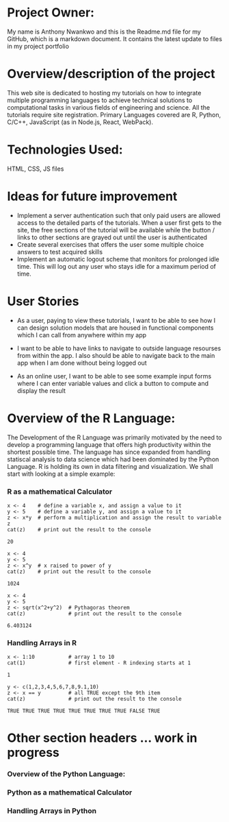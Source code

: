 
Project Owner:
==============

My name is Anthony Nwankwo and this is the Readme.md file for my GitHub,
which is a markdown document. It contains the latest update to files in
my project portfolio

Overview/description of the project
===================================

This web site is dedicated to hosting my tutorials
on how to integrate multiple programming languages to achieve technical
solutions to computational tasks in various fields of engineering and
science. All the tutorials require site registration. Primary Languages
covered are R, Python, C/C++, JavaScript (as in Node.js, React,
WebPack). 

Technologies Used: 
==================

HTML, CSS, JS files




Ideas for future improvement
============================

-	Implement a server authentication such that only paid users are allowed access 
	to the detailed parts of the tutorials. When a user first gets to the site, 
	the free sections of the tutorial will be available while the button / links 
	to other sections are grayed out until the user is authenticated
-	Create several exercises that offers the user some multiple choice answers 
	to test acquired skills 
-	Implement an automatic logout scheme that monitors for prolonged idle time.
	This will log out any user who stays idle for a maximum period of time. 


User Stories
============

-   As a user, paying to view these tutorials, I want to be able to see
    how I can design solution models that are housed in functional
    components which I can call from anywhere within my app

-   I want to be able to have links to navigate to outside language
    resourses from within the app. I also should be able to navigate
    back to the main app when I am done without being logged out

-   As an online user, I want to be able to see some example input forms
    where I can enter variable values and click a button to compute and
    display the result




Overview of the R Language:
===========================

The Development of the R Language was primarily motivated by the need to
develop a programming language that offers high productivity within the
shortest possible time. The language has since expanded from handling
statiscal analysis to data science which had been dominated by the
Python Language. R is holding its own in data filtering and
visualization. We shall start with looking at a simple example:

### R as a mathematical Calculator

    x <- 4    # define a variable x, and assign a value to it
    y <- 5    # define a variable y, and assign a value to it
    z <- x*y  # perform a multiplication and assign the result to variable z
    cat(z)    # print out the result to the console

    20

    x <- 4    
    y <- 5    
    z <- x^y  # x raised to power of y 
    cat(z)    # print out the result to the console

    1024

    x <- 4              
    y <- 5              
    z <- sqrt(x^2+y^2)  # Pythagoras theorem
    cat(z)              # print out the result to the console

    6.403124

### Handling Arrays in R

    x <- 1:10           # array 1 to 10
    cat(1)              # first element - R indexing starts at 1

    1

    y <- c(1,2,3,4,5,6,7,8,9.1,10) 
    z <- x == y         # all TRUE except the 9th item 
    cat(z)              # print out the result to the console

    TRUE TRUE TRUE TRUE TRUE TRUE TRUE TRUE FALSE TRUE


Other section headers ... work in progress 
===================================

### Overview of the Python Language:

### Python as a mathematical Calculator

### Handling Arrays in Python
